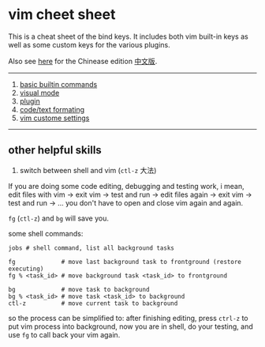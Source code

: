 vim cheet sheet
=================

This is a cheat sheet of the bind keys. It includes both vim built-in keys
as well as some custom keys for the various plugins.

Also see [here](cn-zh/) for the Chinease edition [中文版](cn-zh/).

------------

1. [basic builtin commands](builtin.md)
1. [visual mode](visual-mode.md)
1. [plugin](plugin.md)
1. [code/text formating](formating.md)
1. [vim custome settings](setting.md)

-------------------

## other helpful skills

1. switch between shell and vim (`ctl-z` 大法)

  If you are doing some code editing, debugging and testing work, i mean,
  edit files with vim -> exit vim -> test and run -> edit files again -> exit
  vim -> test and run -> ... you don't have to open and close vim again and again.

  `fg` (`ctl-z`) and `bg` will save you.

  some shell commands:
  ```shell
  jobs # shell command, list all background tasks

  fg             # move last background task to frontground (restore executing)
  fg % <task_id> # move background task <task_id> to frontground

  bg             # move task to background
  bg % <task_id> # move task <task_id> to background
  ctl-z          # move current task to background
  ```

  so the process can be simplified to: after finishing editing, press `ctrl-z`
  to put vim process into background, now you are in shell, do your testing,
  and use `fg` to call back your vim again.
